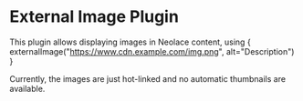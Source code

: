 # External Image Plugin

This plugin allows displaying images in Neolace content, using { externalImage("https://www.cdn.example.com/img.png",
alt="Description") }

Currently, the images are just hot-linked and no automatic thumbnails are available.
